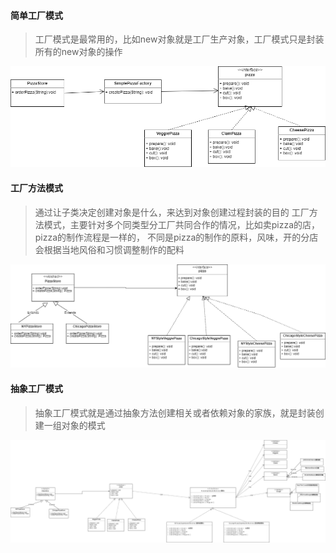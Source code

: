 #### 简单工厂模式

> 工厂模式是最常用的，比如new对象就是工厂生产对象，工厂模式只是封装所有的new对象的操作

![简单工厂](image/simplefactorypattern.png)

#### 工厂方法模式
> 通过让子类决定创建对象是什么，来达到对象创建过程封装的目的
> 工厂方法模式，主要针对多个同类型分工厂共同合作的情况，比如卖pizza的店，pizza的制作流程是一样的，
> 不同是pizza的制作的原料，风味，开的分店会根据当地风俗和习惯调整制作的配料

![工厂方法模式](image/templatefactorypattern.png)

#### 抽象工厂模式
> 抽象工厂模式就是通过抽象方法创建相关或者依赖对象的家族，就是封装创建一组对象的模式

![抽象工厂](image/abstractfactorypattern.png)
